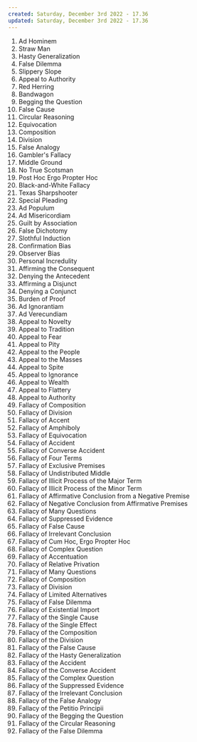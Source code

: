 ```yaml
---
created: Saturday, December 3rd 2022 - 17.36
updated: Saturday, December 3rd 2022 - 17.36
---
```

1.  Ad Hominem
2.  Straw Man
3.  Hasty Generalization
4.  False Dilemma
5.  Slippery Slope
6.  Appeal to Authority
7.  Red Herring
8.  Bandwagon
9.  Begging the Question
10.  False Cause
11.  Circular Reasoning
12.  Equivocation
13.  Composition
14.  Division
15.  False Analogy
16.  Gambler's Fallacy
17.  Middle Ground
18.  No True Scotsman
19.  Post Hoc Ergo Propter Hoc
20.  Black-and-White Fallacy
21.  Texas Sharpshooter
22.  Special Pleading
23.  Ad Populum
24.  Ad Misericordiam
25.  Guilt by Association
26.  False Dichotomy
27.  Slothful Induction
28.  Confirmation Bias
29.  Observer Bias
30.  Personal Incredulity
31.  Affirming the Consequent
32.  Denying the Antecedent
33.  Affirming a Disjunct
34.  Denying a Conjunct
35.  Burden of Proof
36.  Ad Ignorantiam
37.  Ad Verecundiam
38.  Appeal to Novelty
39.  Appeal to Tradition
40.  Appeal to Fear
41.  Appeal to Pity
42.  Appeal to the People
43.  Appeal to the Masses
44.  Appeal to Spite
45.  Appeal to Ignorance
46.  Appeal to Wealth
47.  Appeal to Flattery
48.  Appeal to Authority
49.  Fallacy of Composition
50.  Fallacy of Division
51.  Fallacy of Accent
52.  Fallacy of Amphiboly
53.  Fallacy of Equivocation
54.  Fallacy of Accident
55.  Fallacy of Converse Accident
56.  Fallacy of Four Terms
57.  Fallacy of Exclusive Premises
58.  Fallacy of Undistributed Middle
59.  Fallacy of Illicit Process of the Major Term
60.  Fallacy of Illicit Process of the Minor Term
61.  Fallacy of Affirmative Conclusion from a Negative Premise
62.  Fallacy of Negative Conclusion from Affirmative Premises
63.  Fallacy of Many Questions
64.  Fallacy of Suppressed Evidence
65.  Fallacy of False Cause
66.  Fallacy of Irrelevant Conclusion
67.  Fallacy of Cum Hoc, Ergo Propter Hoc
68.  Fallacy of Complex Question
69.  Fallacy of Accentuation
70.  Fallacy of Relative Privation
71.  Fallacy of Many Questions
72.  Fallacy of Composition
73.  Fallacy of Division
74.  Fallacy of Limited Alternatives
75.  Fallacy of False Dilemma
76.  Fallacy of Existential Import
77.  Fallacy of the Single Cause
78.  Fallacy of the Single Effect
79.  Fallacy of the Composition
80.  Fallacy of the Division
81.  Fallacy of the False Cause
82.  Fallacy of the Hasty Generalization
83.  Fallacy of the Accident
84.  Fallacy of the Converse Accident
85.  Fallacy of the Complex Question
86.  Fallacy of the Suppressed Evidence
87.  Fallacy of the Irrelevant Conclusion
88.  Fallacy of the False Analogy
89.  Fallacy of the Petitio Principii
90.  Fallacy of the Begging the Question
91.  Fallacy of the Circular Reasoning
92.  Fallacy of the False Dilemma